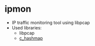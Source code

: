 # ipmon
* IP traffic monitoring tool using libpcap 
* Used libraries:
  - libpcap
  - [c_hashmap](https://github.com/petewarden/c_hashmap)
